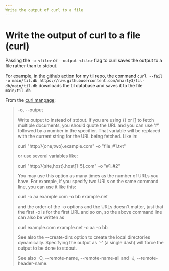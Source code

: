 ```yaml
---
Write the output of curl to a file
---
```

# Write the output of curl to a file (curl)
Passing the `-o <file>` or `--output <file>` flag to curl saves the output to a file rather than to stdout.

For example, in the github action for my til repo, the command `curl --fail -o main/til.db https://raw.githubusercontent.com/mharty3/til-db/main/til.db` downloads the til database and saves it to the file `main/til.db`

From the [curl manpage](https://curl.haxx.se/docs/manpage.html):
> -o, --output <file>
>
>Write output to <file> instead of stdout. If you are using {} or [] to fetch multiple documents, you should quote the URL and you can use '#' followed by a number in the <file> specifier. That variable will be replaced with the current string for the URL being fetched. Like in:
>
> curl "http://{one,two}.example.com" -o "file_#1.txt"
>
>or use several variables like:
>
> curl "http://{site,host}.host[1-5].com" -o "#1_#2"
>
>You may use this option as many times as the number of URLs you have. For example, if you specify two URLs on the same command line, you can use it like this:
>
>  curl -o aa example.com -o bb example.net
>
>and the order of the -o options and the URLs doesn't matter, just that the first -o is for the first URL and so on, so the above command line can also be written as
>
>  curl example.com example.net -o aa -o bb
>
>See also the --create-dirs option to create the local directories dynamically. Specifying the output as '-' (a single dash) will force the output to be done to stdout.
>
>See also -O, --remote-name, --remote-name-all and -J, --remote-header-name.